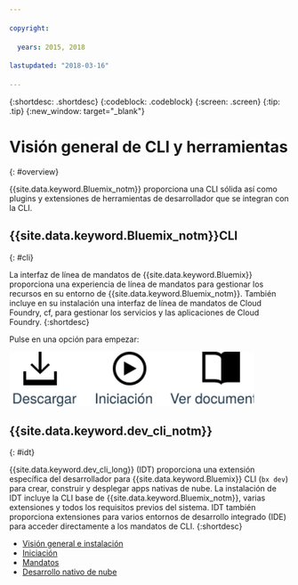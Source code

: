 ```yaml
---

copyright:

  years: 2015, 2018

lastupdated: "2018-03-16"

---
```


{:shortdesc: .shortdesc}
{:codeblock: .codeblock}
{:screen: .screen}
{:tip: .tip}
{:new_window: target="_blank"}

# Visión general de CLI y herramientas
{: #overview}

{{site.data.keyword.Bluemix_notm}} proporciona una CLI sólida así como plugins y extensiones de herramientas de desarrollador que se integran con la CLI.

## {{site.data.keyword.Bluemix_notm}}CLI
{: #cli}

La interfaz de línea de mandatos de {{site.data.keyword.Bluemix}} proporciona una experiencia de línea de mandatos para gestionar los recursos en su entorno de {{site.data.keyword.Bluemix_notm}}. También incluye en su instalación una interfaz de línea de mandatos de Cloud Foundry, cf, para gestionar los servicios y las aplicaciones de Cloud Foundry.
{:shortdesc}

Pulse en una opción para empezar:

<img usemap="#home_map" border="0" class="image" id="image_ztx_crb_f1b" src="images/cli-image.svg" width="440" alt="Pulse un icono para empezar rápidamente con {{site.data.keyword.Bluemix_notm}} CLI." style="width:440px;" />
<map name="home_map" id="home_map">
<area href="/docs/cli/reference/bluemix_cli/all_versions.html" alt="Descargue la CLI de {{site.data.keyword.Bluemix_notm}} (se abre en una página nueva)" title="Descargar" shape="rect" coords="-7, -8, 108, 211" />
<area href="/docs/cli/reference/bluemix_cli/get_started.html" alt="Cómo empezar (se abre en una página nueva)" title="Cómo empezar" shape="rect" coords="155, -1, 289, 210" />
<area href="/docs/cli/reference/bluemix_cli/bx_cli.html" alt="Ver documentos (se abre en una página nueva)" title="Ver documentos" shape="rect" coords="326, -10, 448, 218" />
</map>

## {{site.data.keyword.dev_cli_notm}}
{: #idt}

{{site.data.keyword.dev_cli_long}} (IDT) proporciona una extensión específica del desarrollador para {{site.data.keyword.Bluemix}} CLI (`bx dev`) para crear, construir y desplegar apps nativas de nube. La instalación de IDT incluye la CLI base de {{site.data.keyword.Bluemix_notm}}, varias extensiones y todos los requisitos previos del sistema. IDT también proporciona extensiones para varios entornos de desarrollo integrado (IDE) para acceder directamente a los mandatos de CLI.
{:shortdesc}

- [Visión general e instalación](/docs/cli/idt/index.html)
- [Iniciación](/docs/cli/idt/index.html)
- [Mandatos](/docs/cli/idt/commands.html)
- [Desarrollo nativo de nube](/docs/cli/index.html)
